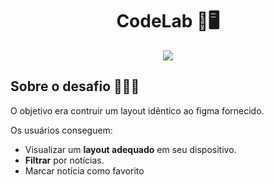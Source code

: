 
<div align="center">
    <h1>CodeLab 📰🖥️</h1> 
    <img src="https://github.com/gabrielalencs/Desafios-Codelandia/assets/127636935/abfe350f-85eb-4d9f-8bd5-1fa659a939e8">
</div>

<h2>Sobre o desafio 👨🏻‍💻</h2>
<p>O objetivo era contruir um layout idêntico ao figma fornecido.</p>
<p>Os usuários conseguem:</p>
<ul>
  <li>Visualizar um <b>layout adequado</b> em seu dispositivo.</li>
  <li><b>Filtrar</b> por notícias.</li>
  <li>Marcar notícia como favorito</li>
</ul>
